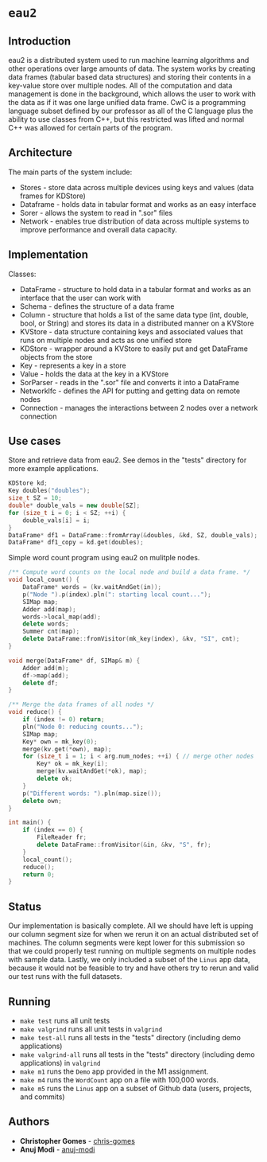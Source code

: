 # `eau2`

## Introduction
eau2 is a distributed system used to run machine learning algorithms and other operations over large amounts of data. The system works by creating data frames (tabular based data structures) and storing their contents in a key-value store over multiple nodes. All of the computation and data management is done in the background, which allows the user to work with the data as if it was one large unified data frame. CwC is a programming language subset defined by our professor as all of the C language plus the ability to use classes from C++, but this restricted was lifted and normal C++ was allowed for certain parts of the program.

## Architecture
The main parts of the system include:
* Stores - store data across multiple devices using keys and values (data frames for KDStore)
* Dataframe - holds data in tabular format and works as an easy interface
* Sorer - allows the system to read in ".sor" files
* Network - enables true distribution of data across multiple systems to improve performance and overall data capacity.

## Implementation
Classes:
* DataFrame - structure to hold data in a tabular format and works as an interface that the user can work with
* Schema - defines the structure of a data frame
* Column - structure that holds a list of the same data type (int, double, bool, or String) and stores its data in a distributed manner on a KVStore
* KVStore - data structure containing keys and associated values that runs on multiple nodes and acts as one unified store
* KDStore - wrapper around a KVStore to easily put and get DataFrame objects from the store
* Key - represents a key in a store
* Value - holds the data at the key in a KVStore
* SorParser - reads in the ".sor" file and converts it into a DataFrame
* NetworkIfc - defines the API for putting and getting data on remote nodes
* Connection - manages the interactions between 2 nodes over a network connection

## Use cases
Store and retrieve data from eau2.
See demos in the "tests" directory for more example applications.
```cpp
KDStore kd;
Key doubles("doubles");
size_t SZ = 10;
double* double_vals = new double[SZ];
for (size_t i = 0; i < SZ; ++i) {
    double_vals[i] = i;
}
DataFrame* df1 = DataFrame::fromArray(&doubles, &kd, SZ, double_vals);
DataFrame* df1_copy = kd.get(doubles);
```

Simple word count program using eau2 on mulitple nodes.
```cpp
/** Compute word counts on the local node and build a data frame. */
void local_count() {
    DataFrame* words = (kv.waitAndGet(in));
    p("Node ").p(index).pln(": starting local count...");
    SIMap map;
    Adder add(map);
    words->local_map(add);
    delete words;
    Summer cnt(map);
    delete DataFrame::fromVisitor(mk_key(index), &kv, "SI", cnt);
}

void merge(DataFrame* df, SIMap& m) {
    Adder add(m);
    df->map(add);
    delete df;
}

/** Merge the data frames of all nodes */
void reduce() {
    if (index != 0) return;
    pln("Node 0: reducing counts...");
    SIMap map;
    Key* own = mk_key(0);
    merge(kv.get(*own), map);
    for (size_t i = 1; i < arg.num_nodes; ++i) { // merge other nodes
        Key* ok = mk_key(i);
        merge(kv.waitAndGet(*ok), map);
        delete ok;
    }
    p("Different words: ").pln(map.size());
    delete own;
}

int main() {
    if (index == 0) {
        FileReader fr;
        delete DataFrame::fromVisitor(&in, &kv, "S", fr);
    }
    local_count();
    reduce();
    return 0;
}
```

## Status
Our implementation is basically complete. All we should have left is upping our column segment size for when we rerun it on an actual distributed set of machines. The column segments were kept lower for this submission so that we could properly test running on multiple segments on multiple nodes with sample data. Lastly, we only included a subset of the `Linus` app data, because it would not be feasible to try and have others try to rerun and valid our test runs with the full datasets.

## Running
* `make test` runs all unit tests
* `make valgrind` runs all unit tests in `valgrind`
* `make test-all` runs all tests in the "tests" directory (including demo applications)
* `make valgrind-all` runs all tests in the "tests" directory (including demo applications) in `valgrind`
* `make m1` runs the `Demo` app provided in the M1 assignment.
* `make m4` runs the `WordCount` app on a file with 100,000 words.
* `make m5` runs the `Linus` app on a subset of Github data (users, projects, and commits)

## Authors

* **Christopher Gomes** - [chris-gomes](https://github.com/chris-gomes)
* **Anuj Modi** - [anuj-modi](https://github.com/anuj-modi)
